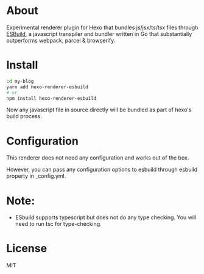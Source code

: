 # About

Experimental renderer plugin for Hexo that bundles js/jsx/ts/tsx files through [ESBuild](https://esbuild.github.io/), a javascript transpiler and bundler written in Go that substantially outperforms webpack, parcel & browserify.

# Install

```sh
cd my-blog
yarn add hexo-renderer-esbuild 
# or 
npm install hexo-renderer-esbuild
```

Now any javascript file in source directly will be bundled as part of hexo's build process.

# Configuration

This renderer does not need any configuration and works out of the box.

However, you can pass any configuration options to esbuild through esbuild property in _config.yml.

# Note: 

- ESbuild supports typescript but does not do any type checking. You will need to run tsc for type-checking.

# License

MIT
